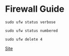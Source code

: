# Firewall Guide
```
sudo ufw status verbose
```
```
sudo ufw status numbered
```
```
sudo ufw delete 4
```

[Site](https://linuxize.com/post/how-to-list-and-delete-ufw-firewall-rules/)
